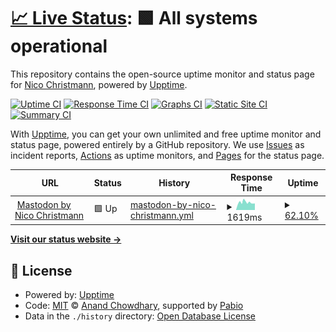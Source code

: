 # [📈 Live Status](https://Happynico7504.github.io/MastodonUptimeStatus): <!--live status--> **🟩 All systems operational**

This repository contains the open-source uptime monitor and status page for [Nico Christmann](https://nicochristmann.net), powered by [Upptime](https://github.com/upptime/upptime).

[![Uptime CI](https://github.com/Happynico7504/MastodonUptimeStatus/workflows/Uptime%20CI/badge.svg)](https://github.com/Happynico7504/MastodonUptimeStatus/actions?query=workflow%3A%22Uptime+CI%22)
[![Response Time CI](https://github.com/Happynico7504/MastodonUptimeStatus/workflows/Response%20Time%20CI/badge.svg)](https://github.com/Happynico7504/MastodonUptimeStatus/actions?query=workflow%3A%22Response+Time+CI%22)
[![Graphs CI](https://github.com/Happynico7504/MastodonUptimeStatus/workflows/Graphs%20CI/badge.svg)](https://github.com/Happynico7504/MastodonUptimeStatus/actions?query=workflow%3A%22Graphs+CI%22)
[![Static Site CI](https://github.com/Happynico7504/MastodonUptimeStatus/workflows/Static%20Site%20CI/badge.svg)](https://github.com/Happynico7504/MastodonUptimeStatus/actions?query=workflow%3A%22Static+Site+CI%22)
[![Summary CI](https://github.com/Happynico7504/MastodonUptimeStatus/workflows/Summary%20CI/badge.svg)](https://github.com/Happynico7504/MastodonUptimeStatus/actions?query=workflow%3A%22Summary+CI%22)

With [Upptime](https://upptime.js.org), you can get your own unlimited and free uptime monitor and status page, powered entirely by a GitHub repository. We use [Issues](https://github.com/Happynico7504/MastodonUptimeStatus/issues) as incident reports, [Actions](https://github.com/Happynico7504/MastodonUptimeStatus/actions) as uptime monitors, and [Pages](https://Happynico7504.github.io/MastodonUptimeStatus) for the status page.

<!--start: status pages-->
<!-- This summary is generated by Upptime (https://github.com/upptime/upptime) -->
<!-- Do not edit this manually, your changes will be overwritten -->
<!-- prettier-ignore -->
| URL | Status | History | Response Time | Uptime |
| --- | ------ | ------- | ------------- | ------ |
| <img alt="" src="https://icons.duckduckgo.com/ip3/mastodon.nicochristmann.net.ico" height="13"> [Mastodon by Nico Christmann](https://mastodon.nicochristmann.net) | 🟩 Up | [mastodon-by-nico-christmann.yml](https://github.com/Happynico7504/MastodonUptimeStatus/commits/HEAD/history/mastodon-by-nico-christmann.yml) | <details><summary><img alt="Response time graph" src="./graphs/mastodon-by-nico-christmann/response-time-week.png" height="20"> 1619ms</summary><br><a href="https://Happynico7504.github.io/MastodonUptimeStatus/history/mastodon-by-nico-christmann"><img alt="Response time 1030" src="https://img.shields.io/endpoint?url=https%3A%2F%2Fraw.githubusercontent.com%2FHappynico7504%2FMastodonUptimeStatus%2FHEAD%2Fapi%2Fmastodon-by-nico-christmann%2Fresponse-time.json"></a><br><a href="https://Happynico7504.github.io/MastodonUptimeStatus/history/mastodon-by-nico-christmann"><img alt="24-hour response time 2913" src="https://img.shields.io/endpoint?url=https%3A%2F%2Fraw.githubusercontent.com%2FHappynico7504%2FMastodonUptimeStatus%2FHEAD%2Fapi%2Fmastodon-by-nico-christmann%2Fresponse-time-day.json"></a><br><a href="https://Happynico7504.github.io/MastodonUptimeStatus/history/mastodon-by-nico-christmann"><img alt="7-day response time 1619" src="https://img.shields.io/endpoint?url=https%3A%2F%2Fraw.githubusercontent.com%2FHappynico7504%2FMastodonUptimeStatus%2FHEAD%2Fapi%2Fmastodon-by-nico-christmann%2Fresponse-time-week.json"></a><br><a href="https://Happynico7504.github.io/MastodonUptimeStatus/history/mastodon-by-nico-christmann"><img alt="30-day response time 1126" src="https://img.shields.io/endpoint?url=https%3A%2F%2Fraw.githubusercontent.com%2FHappynico7504%2FMastodonUptimeStatus%2FHEAD%2Fapi%2Fmastodon-by-nico-christmann%2Fresponse-time-month.json"></a><br><a href="https://Happynico7504.github.io/MastodonUptimeStatus/history/mastodon-by-nico-christmann"><img alt="1-year response time 1030" src="https://img.shields.io/endpoint?url=https%3A%2F%2Fraw.githubusercontent.com%2FHappynico7504%2FMastodonUptimeStatus%2FHEAD%2Fapi%2Fmastodon-by-nico-christmann%2Fresponse-time-year.json"></a></details> | <details><summary><a href="https://Happynico7504.github.io/MastodonUptimeStatus/history/mastodon-by-nico-christmann">62.10%</a></summary><a href="https://Happynico7504.github.io/MastodonUptimeStatus/history/mastodon-by-nico-christmann"><img alt="All-time uptime 94.75%" src="https://img.shields.io/endpoint?url=https%3A%2F%2Fraw.githubusercontent.com%2FHappynico7504%2FMastodonUptimeStatus%2FHEAD%2Fapi%2Fmastodon-by-nico-christmann%2Fuptime.json"></a><br><a href="https://Happynico7504.github.io/MastodonUptimeStatus/history/mastodon-by-nico-christmann"><img alt="24-hour uptime 81.76%" src="https://img.shields.io/endpoint?url=https%3A%2F%2Fraw.githubusercontent.com%2FHappynico7504%2FMastodonUptimeStatus%2FHEAD%2Fapi%2Fmastodon-by-nico-christmann%2Fuptime-day.json"></a><br><a href="https://Happynico7504.github.io/MastodonUptimeStatus/history/mastodon-by-nico-christmann"><img alt="7-day uptime 62.10%" src="https://img.shields.io/endpoint?url=https%3A%2F%2Fraw.githubusercontent.com%2FHappynico7504%2FMastodonUptimeStatus%2FHEAD%2Fapi%2Fmastodon-by-nico-christmann%2Fuptime-week.json"></a><br><a href="https://Happynico7504.github.io/MastodonUptimeStatus/history/mastodon-by-nico-christmann"><img alt="30-day uptime 90.29%" src="https://img.shields.io/endpoint?url=https%3A%2F%2Fraw.githubusercontent.com%2FHappynico7504%2FMastodonUptimeStatus%2FHEAD%2Fapi%2Fmastodon-by-nico-christmann%2Fuptime-month.json"></a><br><a href="https://Happynico7504.github.io/MastodonUptimeStatus/history/mastodon-by-nico-christmann"><img alt="1-year uptime 94.75%" src="https://img.shields.io/endpoint?url=https%3A%2F%2Fraw.githubusercontent.com%2FHappynico7504%2FMastodonUptimeStatus%2FHEAD%2Fapi%2Fmastodon-by-nico-christmann%2Fuptime-year.json"></a></details>

<!--end: status pages-->

[**Visit our status website →**](https://Happynico7504.github.io/MastodonUptimeStatus)

## 📄 License

- Powered by: [Upptime](https://github.com/upptime/upptime)
- Code: [MIT](./LICENSE) © [Anand Chowdhary](https://anandchowdhary.com), supported by [Pabio](https://pabio.com)
- Data in the `./history` directory: [Open Database License](https://opendatacommons.org/licenses/odbl/1-0/)
